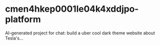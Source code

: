 # cmen4hkep0001le04k4xddjpo-platform
AI-generated project for chat: build a uber cool dark theme website about Tesla's...
